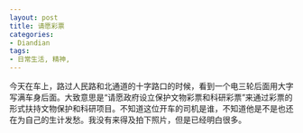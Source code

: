 ```yaml
---
layout: post
title: 请愿彩票
categories:
- Diandian
tags:
- 日常生活, 精神, 
---
```

今天在车上，路过人民路和北通道的十字路口的时候，看到一个电三轮后面用大字写满车身后面。大致意思是“请愿政府设立保护文物彩票和科研彩票”来通过彩票的形式扶持文物保护和科研项目。不知道这位开车的司机是谁，不知道他是不是也还在为自己的生计发愁。我没有来得及拍下照片，但是已经明白很多。